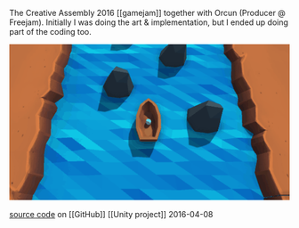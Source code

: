 The Creative Assembly 2016 [[gamejam]] together with Orcun (Producer @ Freejam).
Initially I was doing the art & implementation, but I ended up doing part of the coding too.

![](https://github.com/hannesdelbeke/2016-CA-gamejam/raw/main/v1.gif)

[source code](https://github.com/hannesdelbeke/2016-CA-gamejam) on [[GitHub]] 
[[Unity project]]
2016-04-08
